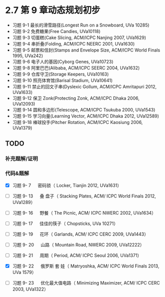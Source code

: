 # 2.7 第 9 章动态规划初步
- 习题 9-1 最长的滑雪路径(Longest Run on a Snowboard, UVa 10285)
- 习题 9-2 免费糖果(Free Candies, UVa10118)
- 习题 9-3 切蛋糕(Cake Slicing, ACM/ICPC Nanjing 2007, UVa1629)
- 习题 9-4 串折叠(Folding, ACM/ICPC NEERC 2001, UVa1630)
- 习题 9-5 邮票和信封(Stamps and Envelope Size, ACM/ICPC World Finals 1995, UVa242)
- 习题 9-6 电子人的基因(Cyborg Genes, UVa10723)
- 习题 9-8 阿里巴巴(Alibaba, ACM/ICPC SEERC 2004, UVa1632)
- 习题 9-9 仓库守卫(Storage Keepers, UVa10163)
- 习题 9-10 照亮体育馆(Barisal Stadium, UVa10641)
- 习题 9-11 禁止的回文子串(Dyslexic Gollum, ACM/ICPC Amritapuri 2012, UVa1633) 
- 习题 9-12 保卫 Zonk(Protecting Zonk, ACM/ICPC Dhaka 2006, UVa12093) 
- 习题 9-14 圆和多边形(Telescope, ACM/ICPC Tsukuba 2000, UVa1543)
- 习题 9-15 学习向量(Learning Vector, ACM/ICPC Dhaka 2012, UVa12589)
- 习题 9-18 棒球投手(Pitcher Rotation, ACM/ICPC Kaosiung 2006, UVa1379)

## TODO

### 补充题解/证明

### 代码&题解
- [x] 习题 9- 7 　 密码锁（ Locker, Tianjin 2012, UVa1631）
- [ ] 习题 9- 13 　 叠 盘子（ Stacking Plates, ACM/ ICPC World Finals 2012, UVa1289）
- [ ] 习题 9- 16 　 野餐（ The Picnic, ACM/ ICPC NWERC 2002, UVa1634）
- [ ] 习题 9- 17 　 佳佳的筷子（ Chopsticks, UVa 10271）
- [ ] 习题 9- 19 　 花环（ Garlands, ACM/ ICPC CERC 2009, UVa1443）
- [ ] 习题 9- 20 　 山路（ Mountain Road, NWERC 2009, UVa12222）
- [ ] 习题 9- 21 　 周期（ Period, ACM/ ICPC Seoul 2006, UVa1371）
- [x] 习题 9- 22 　 俄罗斯 套 娃（ Matryoshka, ACM/ ICPC World Finals 2013, UVa 1579）
- [ ] 习题 9- 23 　 优化最大值电路（ Minimizing Maximizer, ACM/ ICPC CERC 2003, UVa1322）

